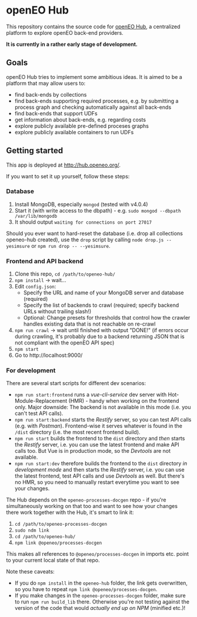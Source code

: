 # openEO Hub
This repository contains the source code for [openEO Hub](http://hub.openeo.org), a centralized platform to explore openEO back-end providers.

**It is currently in a rather early stage of development.**

## Goals
openEO Hub tries to implement some ambitious ideas. It is aimed to be a platform that may allow users to:

* find back-ends by collections
* find back-ends supporting required processes, e.g. by submitting a process graph and checking automatically against all back-ends
* find back-ends that support UDFs
* get information about back-ends, e.g. regarding costs
* explore publicly available pre-defined proceses graphs
* explore publicly available containers to run UDFs

## Getting started
This app is deployed at http://hub.openeo.org/.

If you want to set it up yourself, follow these steps:

### Database
1. Install MongoDB, especially `mongod` (tested with v4.0.4)
2. Start it (with write access to the dbpath) - e.g. `sudo mongod --dbpath /var/lib/mongodb`
3. It should output `waiting for connections on port 27017`

Should you ever want to hard-reset the database (i.e. drop all collections openeo-hub created), use the `drop` script by calling `node drop.js --yesimsure` or `npm run drop -- --yesimsure`.

### Frontend and API backend
1. Clone this repo, `cd /path/to/openeo-hub/`
2. `npm install` -> wait...
3. Edit `config.json`:
   - Specify the URL and name of your MongoDB server and database (required)
   - Specify the list of backends to crawl (required; specify backend URLs without trailing slash!)
   - Optional: Change presets for thresholds that control how the crawler handles existing data that is not reachable on re-crawl
4. `npm run crawl` -> wait until finished with output "DONE!" (if errors occur during crawling, it's probably due to a backend returning JSON that is not compliant with the openEO API spec)
5. `npm start`
6. Go to http://localhost:9000/

### For development
There are several start scripts for different dev scenarios:
- `npm run start:frontend` runs a *vue-cli-service* dev server with Hot-Module-Replacement (HMR) - handy when working on the frontend only. Major downside: The backend is not available in this mode (i.e. you can't test API calls).
- `npm run start:backend` starts the *Restify* server, so you can test API calls (e.g. with *Postman*). Frontend-wise it serves whatever is found in the `/dist` directory (i.e. the most recent frontend build).
- `npm run start` builds the frontend to the `dist` directory and *then* starts the *Restify* server, i.e. you can use the latest frontend and make API calls too. But Vue is in production mode, so the *Devtools* are not available.
- `npm run start:dev` therefore builds the frontend to the `dist` directory *in development mode* and then starts the *Restify* server, i.e. you can use the latest frontend, test API calls and use *Devtools* as well. But there's no HMR, so you need to manually restart everytime you want to see your changes.

The Hub depends on the `openeo-processes-docgen` repo - if you're simultaneously working on that too and want to see how your changes there work together with the Hub, it's smart to link it:
1. `cd /path/to/openeo-processes-docgen`
2. `sudo ndm link`
3. `cd /path/to/openeo-hub/`
4. `npm link @openeo/processes-docgen`

This makes all references to `@openeo/processes-docgen` in imports etc. point to your current local state of that repo.

Note these caveats:
- If you do `npm install` in the `openeo-hub` folder, the link gets overwritten, so you have to repeat `npm link @openeo/processes-docgen`.
- If you make changes in the `openeo-processes-docgen` folder, make sure to run `npm run build_lib` there. Otherwise you're not testing against the version of the code that would *actually end up on NPM* (minified etc.)!
